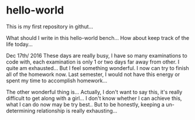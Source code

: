 # hello-world
This is my first repository in githut...

What should I write in this hello-world bench... How about keep track of the life today...

Dec 17th/ 2016   These days are really busy, I have so many examinations to code with, each examination is only 1 or two days 
far away from other. I quite am exhausted... But I feel something wonderful. I now can try to finish all of the homework now.
Last semester, I would not have this energy or spent my time to accomplish homework...

The other wonderful thing is... Actually, I don't want to say this, it's really difficult to get along with a girl... I don't 
know whether I can achieve this, what I can do now may be try best.. But to be honestly, keeping a un-determining relationship 
is really exhausting...
